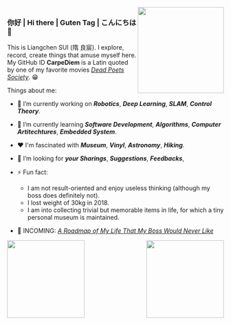 <img align='right' src='https://user-images.githubusercontent.com/5713670/87202985-820dcb80-c2b6-11ea-9f56-7ec461c497c3.gif' width='200"'>

### 你好 | Hi there | Guten Tag | こんにちは 👋

This is Liangchen SUI (隋 良宸). I explore, record, create things that amuse myself here. My GitHub ID **CarpeDiem** is a Latin quoted by one of my favorite movies _[Dead Poets Society](https://en.wikipedia.org/wiki/Dead_Poets_Society)_. 😁

Things about me:

- 🔭 I’m currently working on **_Robotics_**, **_Deep Learning_**, **_SLAM_**, **_Control Theory_**.
- 🌱 I’m currently learning **_Software Development_**, **_Algorithms_**, **_Computer Artitechtures_**, **_Embedded System_**.
- ❤️ I'm fascinated with **_Museum_**, **_Vinyl_**, **_Astronomy_**, **_Hiking_**.
- 🤔 I’m looking for **_your Sharings_**, **_Suggestions_**, **_Feedbacks_**,
- ⚡ Fun fact:
  - I am not result-oriented and enjoy useless thinking (although my boss does definitely not).
  - I lost weight of 30kg in 2018.
  - I am into collecting trivial but memorable items in life, for which a tiny personal museum is maintained.

- 👀 INCOMING: _[A Roadmap of My Life That My Boss Would Never Like]()_

<!-- ![CarpeDiem1012's Most used languages](https://github-readme-stats.vercel.app/api/top-langs/?username=CarpeDiem1012&layout=compact&hide_border=true&langs_count=10&theme=aura) -->

<!-- ![CarpeDiem1012's GitHub stats](https://github-readme-stats.vercel.app/api?username=CarpeDiem1012&count_private=true&hide_border=true&show_icons=true&theme=aura) -->

<img align='right' src='https://github-readme-stats.vercel.app/api/top-langs/?username=CarpeDiem1012&hide_border=true&langs_count=10&theme=aura' height="180">

<img align='left' src='https://github-readme-stats.vercel.app/api?username=CarpeDiem1012&count_private=true&hide_border=true&show_icons=true&theme=aura' height="180">

<!-- ![](https://visitor-badge.glitch.me/badge?page_id=CarpeDiem1012) -->
